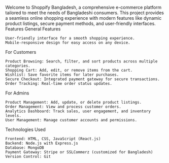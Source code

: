 Welcome to Shoppify Bangladesh, a comprehensive e-commerce platform tailored to meet the needs of Bangladeshi consumers. This project provides a seamless online shopping experience with modern features like dynamic product listings, secure payment methods, and user-friendly interfaces.
Features
General Features

    User-friendly interface for a smooth shopping experience.
    Mobile-responsive design for easy access on any device.

For Customers

    Product Browsing: Search, filter, and sort products across multiple categories.
    Shopping Cart: Add, edit, or remove items from the cart.
    Wishlist: Save favorite items for later purchases.
    Secure Checkout: Integrated payment gateway for secure transactions.
    Order Tracking: Real-time order status updates.

For Admins

    Product Management: Add, update, or delete product listings.
    Order Management: View and process customer orders.
    Analytics Dashboard: Track sales, user engagement, and inventory levels.
    User Management: Manage customer accounts and permissions.

Technologies Used

    Frontend: HTML, CSS, JavaScript (React.js)
    Backend: Node.js with Express.js
    Database: MongoDB
    Payment Gateway: Stripe or SSLCommerz (customized for Bangladesh)
    Version Control: Git
